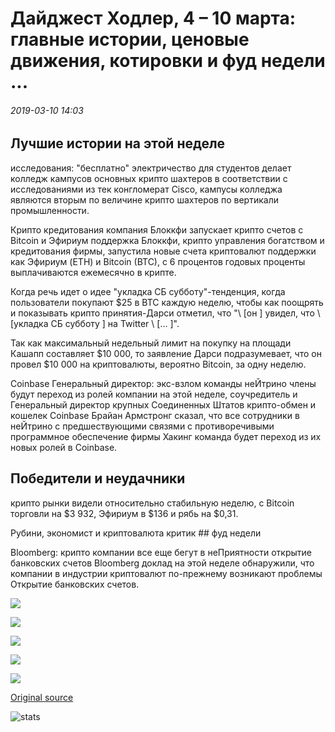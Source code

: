 # Дайджест Ходлер, 4 – 10 марта: главные истории, ценовые движения, котировки и фуд недели ...

###### 2019-03-10 14:03

## Лучшие истории на этой неделе

исследования: "бесплатно" электричество для студентов делает колледж кампусов основных крипто шахтеров в соответствии с исследованиями из тек конгломерат Cisco, кампусы колледжа являются вторым по величине крипто шахтеров по вертикали промышленности.

Крипто кредитования компания Блоккфи запускает крипто счетов с Bitcoin и Эфириум поддержка Блоккфи, крипто управления богатством и кредитования фирмы, запустила новые счета криптовалют поддержки как Эфириум (ETH) и Bitcoin (BTC), с 6 процентов годовых проценты выплачиваются ежемесячно в крипте.

Когда речь идет о идее "укладка СБ субботу"-тенденция, когда пользователи покупают $25 в BTC каждую неделю, чтобы как поощрять и показывать крипто принятия-Дарси отметил, что "\ [он \] увидел, что \ [укладка СБ субботу \] на Twitter \ [... \]".

Так как максимальный недельный лимит на покупку на площади Кашапп составляет $10 000, то заявление Дарси подразумевает, что он провел $10 000 на криптовалюты, вероятно Bitcoin, за одну неделю.

Coinbase Генеральный директор: экс-взлом команды неЙтрино члены будут переход из ролей компании на этой неделе, соучредитель и Генеральный директор крупных Соединенных Штатов крипто-обмен и кошелек Coinbase Брайан Армстронг сказал, что все сотрудники в неЙтрино с предшествующими связями с противоречивыми программное обеспечение фирмы Хакинг команда будет переход из их новых ролей в Coinbase.

## Победители и неудачники

крипто рынки видели относительно стабильную неделю, с Bitcoin торговли на $3 932, Эфириум в $136 и рябь на $0,31.

Рубини, экономист и криптовалюта критик ## фуд недели

Bloomberg: крипто компании все еще бегут в неПриятности открытие банковских счетов Bloomberg доклад на этой неделе обнаружили, что компании в индустрии криптовалют по-прежнему возникают проблемы Открытие банковских счетов.

![](https://s3.cointelegraph.com/storage/uploads/view/dfd2ce11fb98e1c14569948388bf2723.jpg)

![](https://s3.cointelegraph.com/storage/uploads/view/7a7522bf9c33e99041535925b6f01077.png)

![](https://s3.cointelegraph.com/storage/uploads/view/a14d3ce32c46f980614372e4314480d5.jpg)

![](https://s3.cointelegraph.com/storage/uploads/view/57f060698bae9b69431d3f0d36af475f.jpg)

![](https://s3.cointelegraph.com/storage/uploads/view/3e43fc93855bcdec74bf90108227476e.jpg)

[Original source](https://cointelegraph.com/news/hodlers-digest-march-410-top-stories-price-movements-quotes-and-fud-of-the-week)

![stats](https://c.statcounter.com/11760860/0/a89fa40b/1/ "stats")
